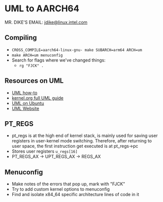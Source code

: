 # UML to AARCH64

MR. DIKE'S EMAIL: jdike@linux.intel.com

## Compiling

* `CROSS_COMPILE=aarch64-linux-gnu- make SUBARCH=arm64 ARCH=um`
* `make ARCH=um menuconfig`
* Search for flags where we've changed things:
    * `rg "FJCK" .`

## Resources on UML

* [UML how-to](https://www.landley.net/code/UML.html)
* [kernel.org full UML guide](https://www.kernel.org/doc/Documentation/virtual/uml/UserModeLinux-HOWTO.txt)
* [UML on Ubuntu](https://xeiaso.net/blog/howto-usermode-linux-2019-07-07)
* [UML Website](https://user-mode-linux.sourceforge.net/)
 
## PT_REGS

* pt_regs is at the high end of kernel stack, is mainly used for saving user registers in user-kernel mode switching. Therefore, after returning to user space, the first instruction get executed is at pt_regs->pc 
* Stores user registers `u_regs[16]`
* PT_REGS_AX -> UPT_REGS_AX -> REGS_AX

## Menuconfig

* Make notes of the errors that pop up, mark with "FJCK"
* Try to add custom kernel options to menuconfig
* Find and isolate x84_64 specific architecture lines of code in it

